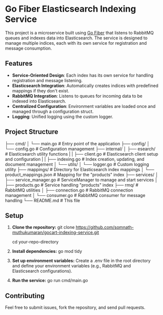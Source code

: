 # Go Fiber Elasticsearch Indexing Service

This project is a microservice built using [Go Fiber](https://gofiber.io/) that listens to RabbitMQ queues and indexes data into Elasticsearch. The service is designed to manage multiple indices, each with its own service for registration and message consumption.

## Features

- **Service-Oriented Design**: Each index has its own service for handling registration and message listening.
- **Elasticsearch Integration**: Automatically creates indices with predefined mappings if they don't exist.
- **RabbitMQ Integration**: Listens to queues for incoming data to be indexed into Elasticsearch.
- **Centralized Configuration**: Environment variables are loaded once and managed through a configuration struct.
- **Logging**: Unified logging using the custom logger.

## Project Structure

├── cmd/
│   └── main.go             # Entry point of the application
├── config/
│   └── config.go           # Configuration management
├── internal/
│   ├── esearch/            # Elasticsearch utility functions
|   |   ├── client.go       # Elasticsearch client setup and configuration
|   |   ├── indexing.go     # Index creation, updating, and document management
│   └── utils/
│       └── logger.go       # Custom logging utility
├── mappings/               # Directory for Elasticsearch index mappings
│   └── product_mappings.json  # Mapping for the "products" index
├── services/
│   ├── service_manager.go  # ServiceManager to manage and start services
│   ├── products.go         # Service handling "products" index
├── rmq/                    # RabbitMQ utilities
│   ├── connection.go       # RabbitMQ connection management
│   └── consumer.go         # RabbitMQ consumer for message handling
└── README.md               # This file

## Setup


1. **Clone the repository:**
    git clone https://github.com/somnath-muthukumaran/gocart-indexing-service.git
   
    cd your-repo-directory

3. **Install dependencies:**
    go mod tidy

4. **Set up environment variables:**
   Create a .env file in the root directory and define your environment variables (e.g., RabbitMQ and Elasticsearch configurations).

5. **Run the service:**
    go run cmd/main.go

## Contributing

Feel free to submit issues, fork the repository, and send pull requests.
